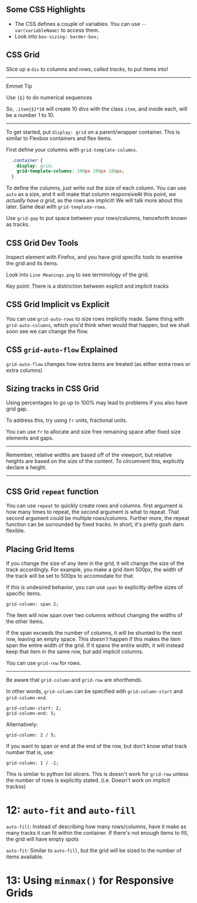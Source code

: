 ## Some CSS Highlights

* The CSS defines a couple of variables. You can use `--var(variableName)` to access them.
* Look into `box-sizing: border-box;`

## CSS Grid

Slice up a `div` to columns and rows, called _tracks_, to put items into!

---

Emmet Tip

Use `{$}` to do numerical sequences

So, `.item{$}*10` will create 10 divs with the class `item`, and inside each, will be a number 1 to 10.

---

To get started, put `display: grid` on a parent/wrapper container. This is similar to Flexbox containers and flex items.

First define your columns with `grid-template-columns`. 

```css
  .container {
    display: grid;
    grid-template-columns: 100px 100px 100px;
  }
```

To define the columns, just write out the size of each column. You can use `auto` as a size, and it will make that column responsiveAt this point, _we actually have a grid_, as the rows are implicit! We will talk more about this later. Same deal with `grid-template-rows`.

Use `grid-gap` to put space between your rows/columns, henceforth known as tracks.

## CSS Grid Dev Tools

Inspect element with Firefox, and you have grid specific tools to examine the grid and its items.

Look into `Line Meanings.png` to see terminology of the grid.

Key point: There is a distinction between explicit and implicit tracks

## CSS Grid Implicit vs Explicit

You can use `grid-auto-rows` to size rows implicitly made. Same thing with `grid-auto-columns`, which you'd think when would that happen, but we shall soon see we can change the flow.

## CSS `grid-auto-flow` Explained

`grid-auto-flow` changes how extra items are treated (as either extra rows or extra columns)

## Sizing tracks in CSS Grid

Using percentages to go up to 100% may lead to problems if you also have grid gap.

To address this, try using `fr` units, fractional units.

You can use `fr` to allocate and size free remaining space after fixed size elements and gaps.

---

Remember, relative widths are based off of the viewport, but relative heights are based on the size of the content. To circumvent this, explicitly declare a height.

---

## CSS Grid `repeat` function

You can use `repeat` to quickly create rows and columns. first argument is how many times to repeat, the second argument is what to repeat. That second argument could be multiple rows/columns. Further more, the repeat function can be surrounded by fixed tracks. In short, it's pretty gosh darn flexible.

## Placing Grid Items

If you change the size of any item in the grid, it will change the size of the track accordingly. For example, you make a grid item 500px, the width of the track will be set to 500px to accomodate for that.

If this is undesired behavior, you can use `span` to explicitly define sizes of specific items.

```
grid-column: span 2;
```

The item will now span over two columns without changing the widths of the other items.

If the span exceeds the number of columns, it will be shunted to the next row, leaving an empty space. This _doesn't_ happen if this makes the item span the entire width of the grid. If it spans the entire width, it will instead keep that item in the same row, but add implicit columns.

You can use `grid-row` for rows.

---

Be aware that `grid-column` and `grid-row` are _shorthands_.

In other words, `grid-column` can be specified with `grid-column-start` and `grid-column-end`.

```
grid-column-start: 2;
grid-column-end: 5;
```

Alternatively:

```
grid-column: 2 / 5;
```

If you want to span or end at the end of the row, but don't know what track number that is, use:

```
grid-column: 1 / -1;
```

This is similar to python list slicers. This is doesn't work for `grid-row` unless the number of rows is explicitly stated. (i.e. Doesn't work on implicit trackss)

# 12: `auto-fit` and `auto-fill`

`auto-fill`: Instead of describing how many rows/columns, have it make as many tracks it can fit within the container. If there's not enough items to fill, the grid will have empty spots

`auto-fit`: Similar to `auto-fill`, but the grid will be sized to the number of items available.

# 13: Using `minmax()` for Responsive Grids